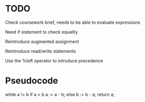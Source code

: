# TODO

Check coursework brief, needs to be able to evaluate expressions

Need if statement to check equality

Reintroduce augmented assignment

Reintroduce read/write statements

Use the %left operator to introduce precedence

# Pseudocode

while a != b
	if a > b
		a := a - b;
	else
		b := b - a;
return a;
